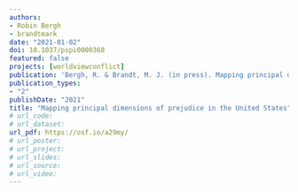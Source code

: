 ```yaml
---
authors:
- Robin Bergh
- brandtmark
date: "2021-01-02"
doi: 10.1037/pspi0000360
featured: false
projects: [worldviewconflict]
publication: 'Bergh, R. & Brandt, M. J. (in press). Mapping principal dimensions of prejudice in the United States. *Journal of Personality and Social Psychology*.'
publication_types:
- "2"
publishDate: "2021"
title: "Mapping principal dimensions of prejudice in the United States"
# url_code:
# url_dataset:
url_pdf: https://osf.io/a29my/
# url_poster:
# url_project:
# url_slides:
# url_source:
# url_video:
---
```

